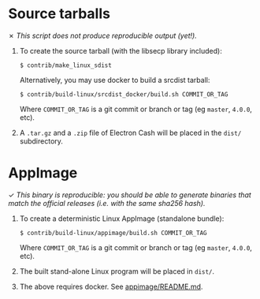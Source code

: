 Source tarballs
===============

✗ _This script does not produce reproducible output (yet!)._

1. To create the source tarball (with the libsecp library included):

    ```
    $ contrib/make_linux_sdist
    ```

    Alternatively, you may use docker to build a srcdist tarball:

    ```
    $ contrib/build-linux/srcdist_docker/build.sh COMMIT_OR_TAG
    ```

    Where `COMMIT_OR_TAG` is a git commit or branch or tag (eg `master`, `4.0.0`, etc).

2. A `.tar.gz` and a `.zip` file of Electron Cash will be placed in the `dist/` subdirectory.


AppImage
===============

✓ _This binary is reproducible: you should be able to generate
   binaries that match the official releases (i.e. with the same sha256 hash)._

1. To create a deterministic Linux AppImage (standalone bundle):

    ```
    $ contrib/build-linux/appimage/build.sh COMMIT_OR_TAG
    ```

    Where `COMMIT_OR_TAG` is a git commit or branch or tag (eg `master`, `4.0.0`, etc).

2. The built stand-alone Linux program will be placed in `dist/`.

3. The above requires docker.  See [appimage/README.md](appimage/README.md).
